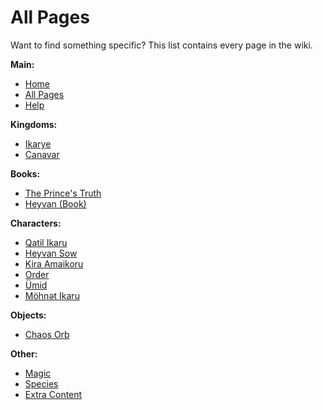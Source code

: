 # All Pages

Want to find something specific? This list contains every page in the wiki.

**Main:**
* [Home](?entry=home)
* [All Pages](?entry=all-pages)
* [Help](?entry=help)

**Kingdoms:**
* [Ikarye](?entry=ikarye)
* [Canavar](?entry=canavar)

**Books:**
* [The Prince's Truth](?entry=the-prince's-truth)
* [Heyvan (Book)](?entry=heyvan-(book))

**Characters:**
* [Qatil Ikaru](?entry=qatil-ikaru)
* [Heyvan Sow](?entry=heyvan-sow)
* [Kira Amaikoru](?entry=kira-amaikoru)
* [Order](?entry=order)
* [Ümid](?entry=ümid)
* [Möhnət Ikaru](?entry=möhnət-ikaru)

**Objects:**
* [Chaos Orb](?entry=chaos-orb)

**Other:**
* [Magic](?entry=magic)
* [Species](?entry=species)
* [Extra Content](?entry=extra-content)
